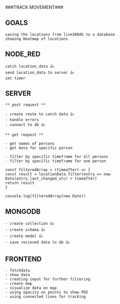 ###TRACK MOVEMENT###

## GOALS

    saving the locations from live360db to a database
    showing Heatmap of locations


## NODE_RED

    catch location_data 👍
    send location_data to server 👍
    set timer

## SERVER

    ** post request **

    - create route to catch data 👍
    - handle errors
    - connect to db 👍

    ** get request **

    - get names of persons
    - get data for specific person

    - filter by specific timeframe for all persons
    - filter by specific timeframe for one person

    const filteredArray = (timeafter) => {
    const result = locationData.filter(entry => new Date(entry.last_changed_utc) > timeafter)
    return result
    }

    console.log(filteredArray(new Date))

## MONGODB

    - create collection 👍
    - create schema 👍
    - create model 👍
    - save recieved data to db 👍

## FRONTEND

    - fetchdata
    - show data
    - creating input for further filtering
    - create map
    - visualize data on map
    - using opacity on points to show POI
    - using connected lines for tracking
